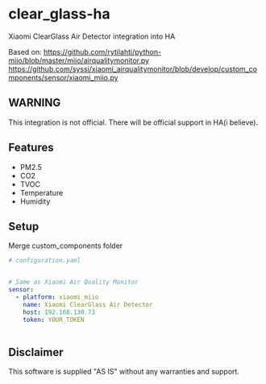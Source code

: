 # clear_glass-ha
Xiaomi ClearGlass Air Detector integration into HA

Based on:
https://github.com/rytilahti/python-miio/blob/master/miio/airqualitymonitor.py
https://github.com/syssi/xiaomi_airqualitymonitor/blob/develop/custom_components/sensor/xiaomi_miio.py

## WARNING
This integration is not official. There will be official support in HA(i believe).

## Features
- PM2.5
- CO2
- TVOC
- Temperature
- Humidity

## Setup

Merge custom_components folder

```yaml
# configuration.yaml


# Same as Xiaomi Air Quality Monitor
sensor:
  - platform: xiaomi_miio
    name: Xiaomi ClearGlass Air Detector
    host: 192.168.130.73
    token: YOUR_TOKEN
    
```

## Disclaimer
This software is supplied "AS IS" without any warranties and support.

